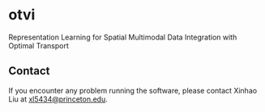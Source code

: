 # otvi
Representation Learning for Spatial Multimodal Data Integration with Optimal Transport


## Contact
If you encounter any problem running the software, please contact Xinhao Liu at xl5434@princeton.edu.
